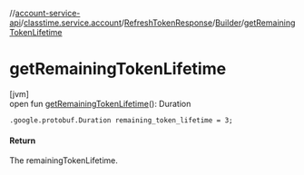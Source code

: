 //[account-service-api](../../../../index.md)/[classtime.service.account](../../index.md)/[RefreshTokenResponse](../index.md)/[Builder](index.md)/[getRemainingTokenLifetime](get-remaining-token-lifetime.md)

# getRemainingTokenLifetime

[jvm]\
open fun [getRemainingTokenLifetime](get-remaining-token-lifetime.md)(): Duration

`.google.protobuf.Duration remaining_token_lifetime = 3;`

#### Return

The remainingTokenLifetime.
